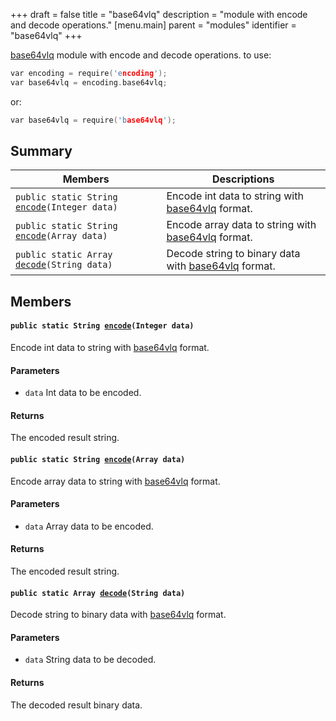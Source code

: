 +++
draft = false
title = "base64vlq"
description = "module with encode and decode operations."
[menu.main]
parent = "modules"
identifier = "base64vlq"
+++

[base64vlq](#de/d5c/namespacebase64vlq) module with encode and decode operations. to use:

```cpp
var encoding = require('encoding');
var base64vlq = encoding.base64vlq;
```
 or: 
```cpp
var base64vlq = require('base64vlq');
```

## Summary

 Members                        | Descriptions                                
--------------------------------|---------------------------------------------
`public static String `[`encode`](#de/d5c/namespacebase64vlq_1a82d92173f328ec3c9dd3ad0ec6fbcce6)`(Integer data)`            | Encode int data to string with [base64vlq](#de/d5c/namespacebase64vlq) format.
`public static String `[`encode`](#de/d5c/namespacebase64vlq_1aa51fc819ce5fedc0775934c4cad7a46d)`(Array data)`            | Encode array data to string with [base64vlq](#de/d5c/namespacebase64vlq) format.
`public static Array `[`decode`](#de/d5c/namespacebase64vlq_1a7806e9baeb01ce2567581fe5f7062663)`(String data)`            | Decode string to binary data with [base64vlq](#de/d5c/namespacebase64vlq) format.

## Members

#### `public static String `[`encode`](#de/d5c/namespacebase64vlq_1a82d92173f328ec3c9dd3ad0ec6fbcce6)`(Integer data)` 

Encode int data to string with [base64vlq](#de/d5c/namespacebase64vlq) format.

#### Parameters
* `data` Int data to be encoded. 

#### Returns
The encoded result string.

#### `public static String `[`encode`](#de/d5c/namespacebase64vlq_1aa51fc819ce5fedc0775934c4cad7a46d)`(Array data)` 

Encode array data to string with [base64vlq](#de/d5c/namespacebase64vlq) format.

#### Parameters
* `data` Array data to be encoded. 

#### Returns
The encoded result string.

#### `public static Array `[`decode`](#de/d5c/namespacebase64vlq_1a7806e9baeb01ce2567581fe5f7062663)`(String data)` 

Decode string to binary data with [base64vlq](#de/d5c/namespacebase64vlq) format.

#### Parameters
* `data` String data to be decoded. 

#### Returns
The decoded result binary data.

